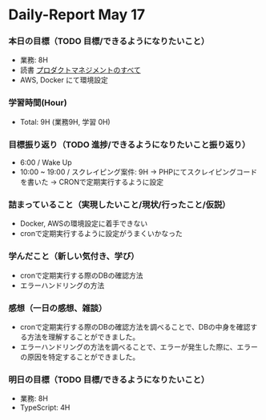 # Daily-Report May 17

### 本日の目標（TODO 目標/できるようになりたいこと）
- 業務: 8H
- 読書 [プロダクトマネジメントのすべて](https://amzn.asia/d/6NJXPdP)
- AWS, Docker にて環境設定

### 学習時間(Hour)
- Total: 9H (業務9H, 学習 0H)

### 目標振り返り（TODO 進捗/できるようになりたいこと振り返り）

- 6:00 / Wake Up
- 10:00 ~ 19:00 / スクレイピング案件: 9H
-> PHPにてスクレイピングコードを書いた
-> CRONで定期実行するように設定

### 詰まっていること（実現したいこと/現状/行ったこと/仮説）
- Docker, AWSの環境設定に着手できない
- cronで定期実行するように設定がうまくいかなった

### 学んだこと（新しい気付き、学び）
- cronで定期実行する際のDBの確認方法
- エラーハンドリングの方法

### 感想（一日の感想、雑談）
- cronで定期実行する際のDBの確認方法を調べることで、DBの中身を確認する方法を理解することができました。
- エラーハンドリングの方法を調べることで、エラーが発生した際に、エラーの原因を特定することができました。

### 明日の目標（TODO 目標/できるようになりたいこと）
- 業務: 8H
- TypeScript: 4H